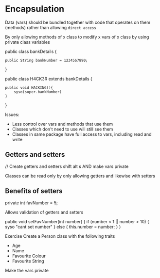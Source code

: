 # Encapsulation

Data (vars) should be bundled together with code that operates on them (methods) rather than allowing `direct access`

By only allowing methods of x class to modify x vars of x class by using private class variables

public class bankDetails {

    public String bankNumber = 1234567890;

}

public class H4CK3R extends bankDetails {

    public void HACKING(){
        syso(super.bankNumber)
    }

}

Issues:
- Less control over vars and methods that use them
- Classes which don't need to use will still see them
- Classes in same package have full access to vars, including read and write


## Getters and setters

// Create getters and setters shift alt s AND make vars private

Classes can be read only by only allowing getters and likewise with setters

## Benefits of setters

private int favNumber = 5;

Allows validation of getters and setters

public void setFavNumber(int number) {
    if (number < 1 || number > 10) {
        syso "cant set number"
    } else {
        this.number = number; 
    }
}

Exercise
Create a Person class with the following traits
- Age
- Name
- Favourite Colour
- Favourite String

Make the vars private 
